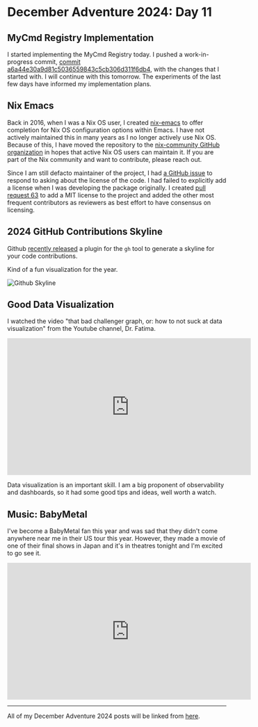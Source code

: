 # December Adventure 2024: Day 11

## MyCmd Registry Implementation

I started implementing the MyCmd Registry today. I pushed a work-in-progress commit, [commit a6a44e30a9d81c5036559843c5cb306d311f6db4](https://github.com/travisbhartwell/mycmd/commit/a6a44e30a9d81c5036559843c5cb306d311f6db4), with the changes that I started with. I will continue with this tomorrow. The experiments of the last few days have informed my implementation plans.

## Nix Emacs

Back in 2016, when I was a Nix OS user, I created [nix-emacs](https://github.com/nix-community/nix-emacs/) to offer completion for Nix OS configuration options within Emacs. I have not actively maintained this in many years as I no longer actively use Nix OS. Because of this, I have moved the repository to the [nix-community GitHub organization](https://github.com/nix-community/) in hopes that active Nix OS users can maintain it. If you are part of the Nix community and want to contribute, please reach out.

Since I am still defacto maintainer of the project, I had [a GitHub issue](https://github.com/nix-community/nix-emacs/issues/62) to respond to asking about the license of the code. I had failed to explicitly add a license when I was developing the package originally. I created [pull request 63](https://github.com/nix-community/nix-emacs/pull/63) to add a MIT license to the project and added the other most frequent contributors as reviewers as best effort to have consensus on licensing.

## 2024 GitHub Contributions Skyline

Github [recently released](https://github.blog/changelog/2024-12-09-github-skyline-cli-extension/) a plugin for the `gh` tool to generate a skyline for your code contributions.

Kind of a fun visualization for the year.

![Github Skyline](../../images/github-skyline.png)

## Good Data Visualization

I watched the video "that bad challenger graph, or: how to not suck at data visualization" from the Youtube channel, Dr. Fatima.

<iframe width="560" height="315" src="https://www.youtube.com/embed/BwtwOqdlY5E?si=AQKpOYKPUVU4LBUT" title="YouTube video player" frameborder="0" allow="accelerometer; autoplay; clipboard-write; encrypted-media; gyroscope; picture-in-picture; web-share" referrerpolicy="strict-origin-when-cross-origin" allowfullscreen></iframe>

Data visualization is an important skill. I am a big proponent of observability and dashboards, so it had some good tips and ideas, well worth a watch.

## Music: BabyMetal

I've become a BabyMetal fan this year and was sad that they didn't come anywhere near me in their US tour this year. However, they made a movie of one of their final shows in Japan and it's in theatres tonight and I'm excited to go see it.

<iframe width="560" height="315" src="https://www.youtube.com/embed/q7_Hr_HF8Gs?si=zOvIMLPZTPvYQYRX" title="YouTube video player" frameborder="0" allow="accelerometer; autoplay; clipboard-write; encrypted-media; gyroscope; picture-in-picture; web-share" referrerpolicy="strict-origin-when-cross-origin" allowfullscreen></iframe>

---

All of my December Adventure 2024 posts will be linked from [here](../../december-adventure-2024).
